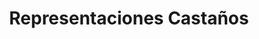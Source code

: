 ---
title: "Representaciones Castaños"
url: /sucre/representaciones-castanos-calle-ostria-gutierrez/
shop: hardware
---